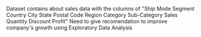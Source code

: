 Dataset contains about sales data with the columns of "Ship Mode	Segment	Country	City	State	Postal Code	Region	Category	Sub-Category	Sales	Quantity	Discount Profit" 
Need to give recomendation to improve company's growth using Exploratory Data Analysis 
